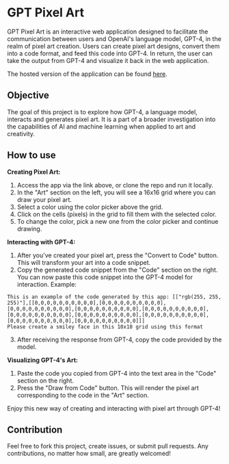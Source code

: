 # GPT Pixel Art

GPT Pixel Art is an interactive web application designed to facilitate the communication between users and OpenAI's language model, GPT-4, in the realm of pixel art creation. Users can create pixel art designs, convert them into a code format, and feed this code into GPT-4. In return, the user can take the output from GPT-4 and visualize it back in the web application.

The hosted version of the application can be found [here](https://gpt-pixel-art.glitch.me/).

## Objective

The goal of this project is to explore how GPT-4, a language model, interacts and generates pixel art. It is a part of a broader investigation into the capabilities of AI and machine learning when applied to art and creativity.

## How to use

**Creating Pixel Art:**

1. Access the app via the link above, or clone the repo and run it locally.
2. In the "Art" section on the left, you will see a 16x16 grid where you can draw your pixel art. 
3. Select a color using the color picker above the grid.
4. Click on the cells (pixels) in the grid to fill them with the selected color.
5. To change the color, pick a new one from the color picker and continue drawing.

**Interacting with GPT-4:**

1. After you've created your pixel art, press the "Convert to Code" button. This will transform your art into a code snippet.
2. Copy the generated code snippet from the "Code" section on the right. You can now paste this code snippet into the GPT-4 model for interaction. Example: 
```
This is an example of the code generated by this app: [["rgb(255, 255, 255)"],[[0,0,0,0,0,0,0,0,0,0],[0,0,0,0,0,0,0,0,0,0],[0,0,0,0,0,0,0,0,0,0],[0,0,0,0,0,0,0,0,0,0],[0,0,0,0,0,0,0,0,0,0],[0,0,0,0,0,0,0,0,0,0],[0,0,0,0,0,0,0,0,0,0],[0,0,0,0,0,0,0,0,0,0],[0,0,0,0,0,0,0,0,0,0],[0,0,0,0,0,0,0,0,0,0]]]
Please create a smiley face in this 10x10 grid using this format
```
3. After receiving the response from GPT-4, copy the code provided by the model.

**Visualizing GPT-4's Art:**

1. Paste the code you copied from GPT-4 into the text area in the "Code" section on the right.
2. Press the "Draw from Code" button. This will render the pixel art corresponding to the code in the "Art" section.

Enjoy this new way of creating and interacting with pixel art through GPT-4!

## Contribution

Feel free to fork this project, create issues, or submit pull requests. Any contributions, no matter how small, are greatly welcomed!